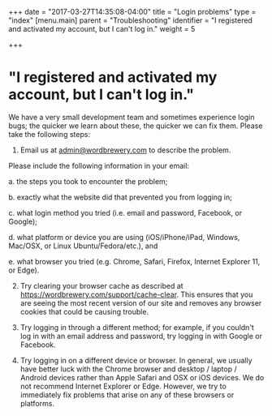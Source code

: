 +++
date = "2017-03-27T14:35:08-04:00"
title = "Login problems"
type = "index"
[menu.main]
    parent = "Troubleshooting"
    identifier = "I registered and activated my account, but I can't log in."
    weight = 5

+++

# "I registered and activated my account, but I can't log in."

We have a very small development team and sometimes experience login bugs; the quicker we learn about these, the quicker we can fix them. Please take the following steps:

1. Email us at admin@wordbrewery.com to describe the problem.

Please include the following information in your email:

a. the steps you took to encounter the problem;

b. exactly what the website did that prevented you from logging in;

c. what login method you tried (i.e. email and password, Facebook, or Google);

d. what platform or device you are using (iOS/iPhone/iPad, Windows, Mac/OSX, or Linux Ubuntu/Fedora/etc.), and

e. what browser you tried (e.g. Chrome, Safari, Firefox, Internet Explorer 11, or Edge).

2. Try clearing your browser cache as described at https://wordbrewery.com/support/cache-clear. This ensures that you are seeing the most recent version of our site and removes any browser cookies that could be causing trouble.

3. Try logging in through a different method; for example, if you couldn\'t log in with an email address and password, try logging in with Google or Facebook.

4. Try logging in on a different device or browser. In general, we usually have better luck with the  Chrome browser and desktop / laptop / Android devices rather than Apple Safari and OSX or iOS devices. We do not recommend Internet Explorer or Edge.  However, we try to immediately fix problems that arise on any of these browsers or platforms.

